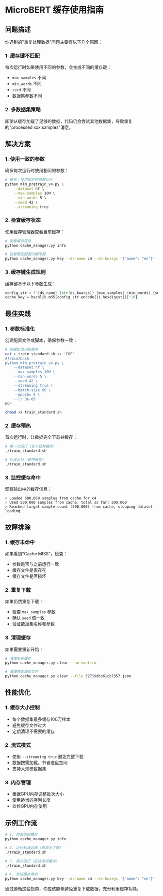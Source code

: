 # MicroBERT 缓存使用指南

## 问题描述

你遇到的"重复处理数据"问题主要有以下几个原因：

### 1. 缓存键不匹配
每次运行时如果使用不同的参数，会生成不同的缓存键：
- `max_samples` 不同
- `min_words` 不同  
- `seed` 不同
- 数据集参数不同

### 2. 多数据集策略
即使从缓存加载了足够的数据，代码仍会尝试其他数据集，导致重复的"processed xxx samples"消息。

## 解决方案

### 1. 使用一致的参数
确保每次运行时使用相同的参数：

```bash
# 推荐：使用固定的参数组合
python mlm_pretrain_v4.py \
    --dataset hf \
    --max-samples 10M \
    --min-words 5 \
    --seed 42 \
    --streaming true
```

### 2. 检查缓存状态
使用缓存管理器查看当前缓存：

```bash
# 查看缓存信息
python cache_manager.py info

# 查看特定配置的缓存键
python cache_manager.py key --ds-name c4 --ds-kwargs '{"name": "en"}' --max-samples 10000000
```

### 3. 缓存键生成规则
缓存键基于以下参数生成：
```python
config_str = f"{ds_name}_{str(ds_kwargs)}_{max_samples}_{min_words}_{seed}"
cache_key = hashlib.md5(config_str.encode()).hexdigest()[:16]
```

## 最佳实践

### 1. 参数标准化
创建配置文件或脚本，确保参数一致：

```bash
# 创建标准训练脚本
cat > train_standard.sh << 'EOF'
#!/bin/bash
python mlm_pretrain_v4.py \
    --dataset hf \
    --max-samples 10M \
    --min-words 5 \
    --seed 42 \
    --streaming true \
    --batch-size 96 \
    --epochs 5 \
    --lr 3e-05
EOF

chmod +x train_standard.sh
```

### 2. 缓存预热
首次运行时，让数据完全下载并缓存：

```bash
# 第一次运行（会下载并缓存）
./train_standard.sh

# 后续运行（使用缓存）
./train_standard.sh
```

### 3. 监控缓存命中
观察输出中的缓存信息：
```
✓ Loaded 500,000 samples from cache for c4
✓ Used 500,000 samples from cache, total so far: 500,000
✓ Reached target sample count (500,000) from cache, stopping dataset loading
```

## 故障排除

### 1. 缓存未命中
如果看到"Cache MISS"，检查：
- 参数是否与之前运行一致
- 缓存文件是否存在
- 缓存文件是否损坏

### 2. 重复下载
如果仍然重复下载：
- 检查 `max_samples` 参数
- 确认 `seed` 值一致
- 验证数据集名称和参数

### 3. 清理缓存
如果需要重新开始：
```bash
# 清理所有缓存
python cache_manager.py clear --no-confirm

# 清理特定缓存文件
python cache_manager.py clear --file 52719dbb61cb7957.json
```

## 性能优化

### 1. 缓存大小控制
- 每个数据集最多缓存100万样本
- 避免缓存文件过大
- 定期清理不需要的缓存

### 2. 流式模式
- 使用 `--streaming true` 避免完整下载
- 数据按需加载，节省磁盘空间
- 支持大规模数据集

### 3. 内存管理
- 根据GPU内存调整批次大小
- 使用适当的序列长度
- 监控GPU内存使用

## 示例工作流

```bash
# 1. 检查当前缓存
python cache_manager.py info

# 2. 运行标准训练（首次会下载）
./train_standard.sh

# 3. 再次运行（应该使用缓存）
./train_standard.sh

# 4. 验证缓存命中
python cache_manager.py key --ds-name c4 --ds-kwargs '{"name": "en"}' --max-samples 10000000
```

通过遵循这些指南，你应该能够避免重复下载数据，充分利用缓存功能。
